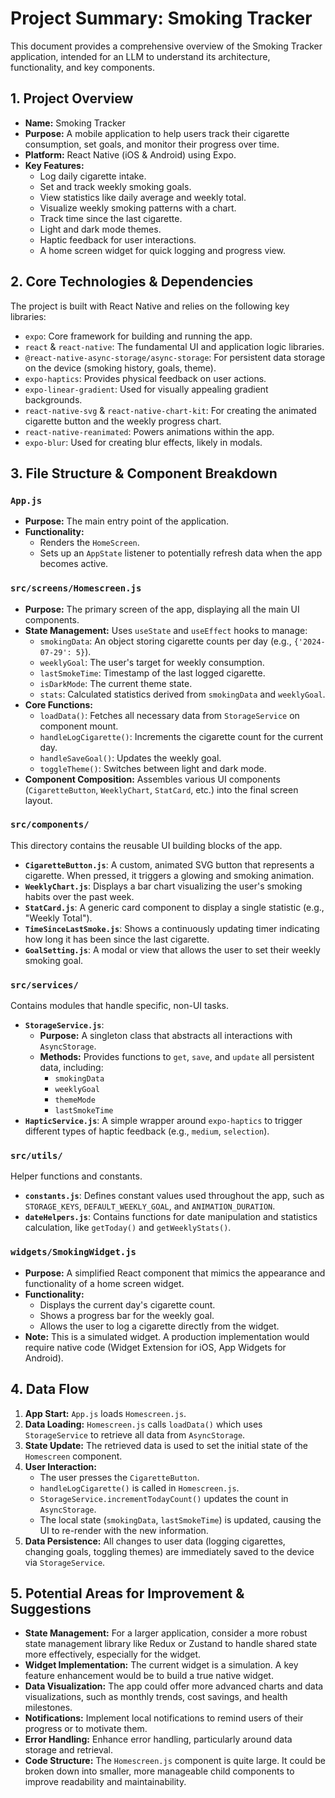 
# Project Summary: Smoking Tracker

This document provides a comprehensive overview of the Smoking Tracker application, intended for an LLM to understand its architecture, functionality, and key components.

## 1. Project Overview

*   **Name:** Smoking Tracker
*   **Purpose:** A mobile application to help users track their cigarette consumption, set goals, and monitor their progress over time.
*   **Platform:** React Native (iOS & Android) using Expo.
*   **Key Features:**
    *   Log daily cigarette intake.
    *   Set and track weekly smoking goals.
    *   View statistics like daily average and weekly total.
    *   Visualize weekly smoking patterns with a chart.
    *   Track time since the last cigarette.
    *   Light and dark mode themes.
    *   Haptic feedback for user interactions.
    *   A home screen widget for quick logging and progress view.

## 2. Core Technologies & Dependencies

The project is built with React Native and relies on the following key libraries:

*   `expo`: Core framework for building and running the app.
*   `react` & `react-native`: The fundamental UI and application logic libraries.
*   `@react-native-async-storage/async-storage`: For persistent data storage on the device (smoking history, goals, theme).
*   `expo-haptics`: Provides physical feedback on user actions.
*   `expo-linear-gradient`: Used for visually appealing gradient backgrounds.
*   `react-native-svg` & `react-native-chart-kit`: For creating the animated cigarette button and the weekly progress chart.
*   `react-native-reanimated`: Powers animations within the app.
*   `expo-blur`: Used for creating blur effects, likely in modals.

## 3. File Structure & Component Breakdown

### `App.js`
*   **Purpose:** The main entry point of the application.
*   **Functionality:**
    *   Renders the `HomeScreen`.
    *   Sets up an `AppState` listener to potentially refresh data when the app becomes active.

### `src/screens/Homescreen.js`
*   **Purpose:** The primary screen of the app, displaying all the main UI components.
*   **State Management:** Uses `useState` and `useEffect` hooks to manage:
    *   `smokingData`: An object storing cigarette counts per day (e.g., `{'2024-07-29': 5}`).
    *   `weeklyGoal`: The user's target for weekly consumption.
    *   `lastSmokeTime`: Timestamp of the last logged cigarette.
    *   `isDarkMode`: The current theme state.
    *   `stats`: Calculated statistics derived from `smokingData` and `weeklyGoal`.
*   **Core Functions:**
    *   `loadData()`: Fetches all necessary data from `StorageService` on component mount.
    *   `handleLogCigarette()`: Increments the cigarette count for the current day.
    *   `handleSaveGoal()`: Updates the weekly goal.
    *   `toggleTheme()`: Switches between light and dark mode.
*   **Component Composition:** Assembles various UI components (`CigaretteButton`, `WeeklyChart`, `StatCard`, etc.) into the final screen layout.

### `src/components/`
This directory contains the reusable UI building blocks of the app.

*   **`CigaretteButton.js`**: A custom, animated SVG button that represents a cigarette. When pressed, it triggers a glowing and smoking animation.
*   **`WeeklyChart.js`**: Displays a bar chart visualizing the user's smoking habits over the past week.
*   **`StatCard.js`**: A generic card component to display a single statistic (e.g., "Weekly Total").
*   **`TimeSinceLastSmoke.js`**: Shows a continuously updating timer indicating how long it has been since the last cigarette.
*   **`GoalSetting.js`**: A modal or view that allows the user to set their weekly smoking goal.

### `src/services/`
Contains modules that handle specific, non-UI tasks.

*   **`StorageService.js`**:
    *   **Purpose:** A singleton class that abstracts all interactions with `AsyncStorage`.
    *   **Methods:** Provides functions to `get`, `save`, and `update` all persistent data, including:
        *   `smokingData`
        *   `weeklyGoal`
        *   `themeMode`
        *   `lastSmokeTime`
*   **`HapticService.js`**: A simple wrapper around `expo-haptics` to trigger different types of haptic feedback (e.g., `medium`, `selection`).

### `src/utils/`
Helper functions and constants.

*   **`constants.js`**: Defines constant values used throughout the app, such as `STORAGE_KEYS`, `DEFAULT_WEEKLY_GOAL`, and `ANIMATION_DURATION`.
*   **`dateHelpers.js`**: Contains functions for date manipulation and statistics calculation, like `getToday()` and `getWeeklyStats()`.

### `widgets/SmokingWidget.js`
*   **Purpose:** A simplified React component that mimics the appearance and functionality of a home screen widget.
*   **Functionality:**
    *   Displays the current day's cigarette count.
    *   Shows a progress bar for the weekly goal.
    *   Allows the user to log a cigarette directly from the widget.
*   **Note:** This is a simulated widget. A production implementation would require native code (Widget Extension for iOS, App Widgets for Android).

## 4. Data Flow

1.  **App Start:** `App.js` loads `Homescreen.js`.
2.  **Data Loading:** `Homescreen.js` calls `loadData()` which uses `StorageService` to retrieve all data from `AsyncStorage`.
3.  **State Update:** The retrieved data is used to set the initial state of the `Homescreen` component.
4.  **User Interaction:**
    *   The user presses the `CigaretteButton`.
    *   `handleLogCigarette()` is called in `Homescreen.js`.
    *   `StorageService.incrementTodayCount()` updates the count in `AsyncStorage`.
    *   The local state (`smokingData`, `lastSmokeTime`) is updated, causing the UI to re-render with the new information.
5.  **Data Persistence:** All changes to user data (logging cigarettes, changing goals, toggling themes) are immediately saved to the device via `StorageService`.

## 5. Potential Areas for Improvement & Suggestions

*   **State Management:** For a larger application, consider a more robust state management library like Redux or Zustand to handle shared state more effectively, especially for the widget.
*   **Widget Implementation:** The current widget is a simulation. A key feature enhancement would be to build a true native widget.
*   **Data Visualization:** The app could offer more advanced charts and data visualizations, such as monthly trends, cost savings, and health milestones.
*   **Notifications:** Implement local notifications to remind users of their progress or to motivate them.
*   **Error Handling:** Enhance error handling, particularly around data storage and retrieval.
*   **Code Structure:** The `Homescreen.js` component is quite large. It could be broken down into smaller, more manageable child components to improve readability and maintainability.
